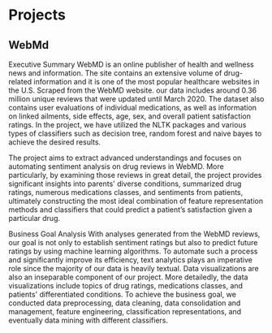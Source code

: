# Projects

## WebMd 
Executive Summary 
WebMD is an online publisher of health and wellness news and information. The site contains an extensive volume of drug-related information and it is one of the most popular healthcare websites in the U.S. Scraped from the WebMD website. our data includes around 0.36 million unique reviews that were updated until March 2020. The dataset also contains user evaluations of individual medications, as well as information on linked ailments, side effects, age, sex, and overall patient satisfaction ratings. In the project, we have utilized the NLTK packages and various types of classifiers such as decision tree, random forest and naive bayes to achieve the desired results.

The project aims to extract advanced understandings and focuses on automating sentiment analysis on drug reviews in WebMD. More particularly, by examining those reviews in great detail, the project provides significant insights into parents' diverse conditions, summarized drug ratings, numerous medications classes, and sentiments from patients, ultimately constructing the most ideal combination of feature representation methods and classifiers that could predict a patient’s satisfaction given a particular drug. 

Business Goal Analysis
With analyses generated from the WebMD reviews, our goal is not only to establish sentiment ratings but also to predict future ratings by using machine learning algorithms. To automate such a process and significantly improve its efficiency, text analytics plays an imperative role since the majority of our data is heavily textual. Data visualizations are also an inseparable component of our project. More detailedly, the data visualizations include topics of drug ratings, medications classes, and patients' differentiated conditions.  To achieve the business goal, we conducted data preprocessing, data cleaning, data consolidation and management, feature engineering, classification representations, and eventually data mining with different classifiers. 


